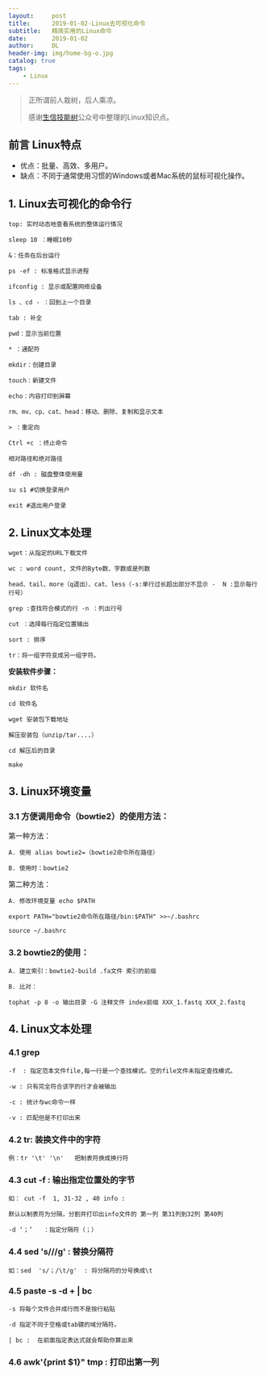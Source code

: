 ```yaml
---
layout:     post
title:      2019-01-02-Linux去可视化命令
subtitle:   精简实用的Linux命令
date:       2019-01-02
author:     DL
header-img: img/home-bg-o.jpg
catalog: true
tags:
    - Linux
---
```

> 正所谓前人栽树，后人乘凉。
> 
> 感谢[生信技能树](http://www.biotrainee.com/)公众号中整理的Linux知识点。

## 前言 Linux特点

- 优点：批量、高效、多用户。
- 缺点：不同于通常使用习惯的Windows或者Mac系统的鼠标可视化操作。

## 1. Linux去可视化的命令行


	top: 实时动态地查看系统的整体运行情况

	sleep 10 ：睡眠10秒

	&：任务在后台运行

	ps -ef : 标准格式显示进程

	ifconfig : 显示或配置网络设备

	ls 、cd - ：回到上一个目录

	tab : 补全

	pwd：显示当前位置
	
	* ：通配符

	mkdir：创建目录
	
	touch：新建文件

	echo：内容打印到屏幕

	rm、mv、cp、cat、head：移动、删除、复制和显示文本

	> ：重定向

	Ctrl +c ：终止命令

	相对路径和绝对路径

	df -dh : 磁盘整体使用量

	su s1 #切换登录用户

	exit #退出用户登录

## 2. Linux文本处理

	wget：从指定的URL下载文件

	wc : word count, 文件的Byte数、字数或是列数

	head、tail、more（q退出）、cat、less（-s:单行过长超出部分不显示 -  N :显示每行行号）

	grep :查找符合模式的行 -n ：列出行号

	cut ：选择每行指定位置输出   

	sort : 排序   

	tr：将一组字符变成另一组字符。

**安装软件步骤：**

	mkdir 软件名

	cd 软件名

	wget 安装包下载地址

	解压安装包（unzip/tar....）

	cd 解压后的目录

	make

## 3. Linux环境变量

### 3.1 方便调用命令（bowtie2）的使用方法：

第一种方法：

	A. 使用 alias bowtie2=（bowtie2命令所在路径）  

	B. 使用时：bowtie2

第二种方法： 
	
	A. 修改环境变量 echo $PATH

	export PATH="bowtie2命令所在路径/bin:$PATH" >>~/.bashrc 

	source ~/.bashrc 

### 3.2 bowtie2的使用：

	A. 建立索引：bowtie2-build .fa文件 索引的前缀

	B. 比对：

	tophat -p 8 -o 输出目录 -G 注释文件 index前缀 XXX_1.fastq XXX_2.fastq

## 4. Linux文本处理

### 4.1 grep

    -f  : 指定范本文件file,每一行是一个查找模式。空的file文件未指定查找模式。

    -w : 只有完全符合该字的行才会被输出

    -c : 统计与wc命令一样

    -v : 匹配但是不打印出来



### 4.2 tr: 装换文件中的字符

    例：tr '\t' '\n'   把制表符换成换行符

### 4.3 cut -f  : 输出指定位置处的字节

    如： cut -f  1, 31-32 , 40 info : 

    默认以制表符为分隔，分割并打印出info文件的 第一列 第31列到32列 第40列

    -d ‘；’   ：指定分隔符（；）

### 4.4 sed  's///g'   : 替换分隔符

    如：sed  's/；/\t/g'  : 将分隔符的分号换成\t

### 4.5 paste  -s  -d  + | bc

	-s 将每个文件合并成行而不是按行粘贴

	-d 指定不同于空格或tab键的域分隔符。

    | bc :  在前面指定表达式就会帮助你算出来

### 4.6 awk'{print $1}" tmp  : 打印出第一列
